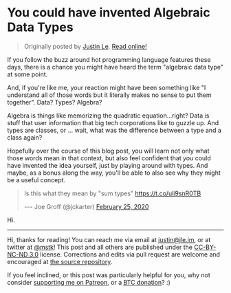 You could have invented Algebraic Data Types
============================================

> Originally posted by [Justin Le](https://blog.jle.im/).
> [Read online!](https://blog.jle.im/entry/you-could-have-invented-adts.html)

If you follow the buzz around hot programming language features these days,
there is a chance you might have heard the term "algebraic data type" at some
point.

And, if you're like me, your reaction might have been something like "I
understand all of those words but it literally makes no sense to put them
together". Data? Types? Algebra?

Algebra is things like memorizing the quadratic equation...right? Data is stuff
that user information that big tech corporations like to guzzle up. And types
are classes, or ... wait, what was the difference between a type and a class
again?

Hopefully over the course of this blog post, you will learn not only what those
words mean in that context, but also feel confident that *you* could have
invented the idea yourself, just by playing around with types. And maybe, as a
bonus along the way, you'll be able to also see why they might be a useful
concept.

<blockquote class="twitter-tweet">
<p lang="en" dir="ltr">
Is this what they mean by "sum types"
<a href="https://t.co/uli9snR0TB">https://t.co/uli9snR0TB</a>
</p>
--- Joe Groff (@jckarter)
<a href="https://twitter.com/jckarter/status/1232419073511706624?ref_src=twsrc%5Etfw">February
25, 2020</a>
</blockquote>
<script async src="https://platform.twitter.com/widgets.js" charset="utf-8"></script>

Hi.

--------------------------------------------------------------------------------

Hi, thanks for reading! You can reach me via email at <justin@jle.im>, or at
twitter at [\@mstk](https://twitter.com/mstk)! This post and all others are
published under the [CC-BY-NC-ND
3.0](https://creativecommons.org/licenses/by-nc-nd/3.0/) license. Corrections
and edits via pull request are welcome and encouraged at [the source
repository](https://github.com/mstksg/inCode).

If you feel inclined, or this post was particularly helpful for you, why not
consider [supporting me on Patreon](https://www.patreon.com/justinle/overview),
or a [BTC donation](bitcoin:3D7rmAYgbDnp4gp4rf22THsGt74fNucPDU)? :)
